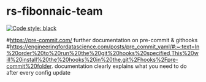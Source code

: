 # rs-fibonnaic-team
[![Code style: black](https://img.shields.io/badge/code%20style-black-000000.svg)](https://github.com/psf/black)

#https://pre-commit.com/ further documentation on pre-commit & githooks
#https://engineeringfordatascience.com/posts/pre_commit_yaml/#:~:text=In%20order%20to%20run%20the%20git%20hooks%20specified,This%20will%20install%20the%20hooks%20in%20the.git%2Fhooks%2Fpre-commit%20folder. documentation clearly explains what you need to  do after every config update
